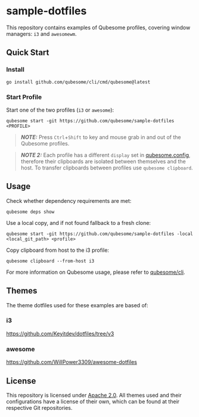 # sample-dotfiles

This repository contains examples of Qubesome profiles, covering window
managers: `i3` and `awesomewm`.

## Quick Start
### Install

```
go install github.com/qubesome/cli/cmd/qubesome@latest
```

### Start Profile

Start one of the two profiles (`i3` or `awesome`):
```
qubesome start -git https://github.com/qubesome/sample-dotfiles <PROFILE>
```

> **_NOTE:_** Press `Ctrl`+`Shift` to key and mouse grab in and out of
the Qubesome profiles.

> **_NOTE 2:_** Each profile has a different `display` set in [qubesome.config](qubesome.config),
therefore their clipboards are isolated between themselves and the host.
To transfer clipboards between profiles use `qubesome clipboard`.

## Usage

Check whether dependency requirements are met:
```
qubesome deps show
```

Use a local copy, and if not found fallback to a fresh clone:
```
qubesome start -git https://github.com/qubesome/sample-dotfiles -local <local_git_path> <profile>
```

Copy clipboard from host to the i3 profile:
```
qubesome clipboard --from-host i3
```

For more information on Qubesome usage, please refer to [qubesome/cli](https://github.com/qubesome/cli).

## Themes

The theme dotfiles used for these examples are based of:

### i3

https://github.com/Keyitdev/dotfiles/tree/v3

### awesome
https://github.com/WillPower3309/awesome-dotfiles

## License

This repository is licensed under [Apache 2.0](LICENSE). All themes used
and their configurations have a license of their own, which can be found
at their respective Git repositories.
